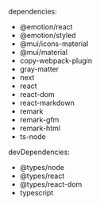 dependencies:
-  @emotion/react
-  @emotion/styled
-  @mui/icons-material
-  @mui/material
-  copy-webpack-plugin
-  gray-matter
-  next
-  react
-  react-dom
-  react-markdown
-  remark
-  remark-gfm
-  remark-html
-  ts-node

devDependencies:
-  @types/node
-  @types/react
-  @types/react-dom
-  typescript

